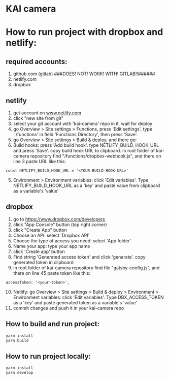 # KAI camera

# How to run project with dropbox and netlify:

## required accounts:
1. github.com (gitlab) ###DOES! NOT! WORK! WITH! GITLAB!!######
2. netlify.com
3. dropbox

## netlify
1. get account on www.netlify.com
1. click "new site from git"
2. select your git account with 'kai-camera' repo in it, wait for deploy
3. go Overview > Site settings > Functions, press 'Edit settings', type './functions' in field 'Functions Directory', then press 'Save'.
4. go Overview > Site settings > Build & deploy, and there go:
5. Build hooks: press 'Add build hook'. type NETLIFY_BUILD_HOOK_URL and press 'Save'. copy build hook URL to clipboard. in root folder of kai-camera repository find "/functions/dropbox-webhook.js", and there on line 3 paste URL like this:
```
const NETLIFY_BUILD_HOOK_URL = '<YOUR-BUILD-HOOK-URL>'
```
5. Environment > Environment variables: click 'Edit variables'. Type NETLIFY_BUILD_HOOK_URL as a 'key' and paste value from clipboard as a variable's 'value'

## dropbox

1. go to https://www.dropbox.com/developers
2. click "App Console" button (top right corner)
3. click "Create App" button
4. Choose an API: select 'Dropbox API'
5. Choose the type of access you need: select 'App folder'
6. Name your app: type your app name
7. click 'Create app' button
8. Find string 'Generated access token' and click 'generate'. copy generated token in clipboard
9. in root folder of kai-camera repository find file "gatsby-config.js", and there on line 45 paste token like this:
```
accessToken: '<your-token>',
```
10. Netlify: go Overview > Site settings > Build & deploy > Environment > Environment variables: click 'Edit variables'. Type DBX_ACCESS_TOKEN as a 'key' and paste generated token as a variable's 'value'
11. commit changes and push it in your kai-camera repo


## How to build and run project:

```bash
yarn install
yarn build
```

## How to run project locally:

```bash
yarn install
yarn develop
```
